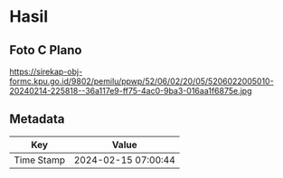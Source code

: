 # Hasil

## Foto C Plano

https://sirekap-obj-formc.kpu.go.id/9802/pemilu/ppwp/52/06/02/20/05/5206022005010-20240214-225818--36a117e9-ff75-4ac0-9ba3-016aa1f6875e.jpg


## Metadata

| Key        | Value               |
| ---------- | ------------------- |
| Time Stamp | 2024-02-15 07:00:44 |



